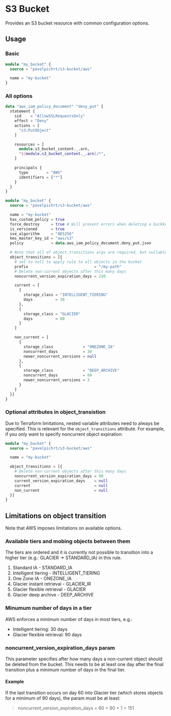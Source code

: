 # S3 Bucket

Provides an S3 bucket resource with common configuration options.

## Usage

### Basic

```terraform
module "my_bucket" {
  source = "pavelpichrt/s3-bucket/aws"

  name = "my-bucket"
}
```

### All options

```terraform
data "aws_iam_policy_document" "deny_put" {
  statement {
    sid    = "AllowSSLRequestsOnly"
    effect = "Deny"
    actions = [
      "s3:PutObject"
    ]

    resources = [
      module.s3_bucket_content._.arn,
      "${module.s3_bucket_content._.arn}/*",
    ]

    principals {
      type        = "AWS"
      identifiers = ["*"]
    }
  }
}

module "my_bucket" {
  source = "pavelpichrt/s3-bucket/aws"

  name = "my-bucket"
  has_custom_policy = true
  force_destroy     = true # Will prevent errors when deleting a buckket that is not empty
  is_versioned      = true
  sse_algorithm     = "AES256"
  kms_master_key_id = "aws/s3"
  policy            = data.aws_iam_policy_document.deny_put.json

  # Note that all of object_transitions args are required, but nullable
  object_transitions = [{
    # set to null to apply rule to all objects in the bucket
    prefix                             = "/my-path"
    # Delete non-current objects after this many days
    noncurrent_version_expiration_days = 210

    current = [
      {
        storage_class = "INTELLIGENT_TIERING"
        days          = 30
      },
      {
        storage_class = "GLACIER"
        days          = 60
      }
    ]

    non_current = [
      {
        storage_class             = "ONEZONE_IA"
        noncurrent_days           = 30
        newer_noncurrent_versions = null
      },
      {
        storage_class             = "DEEP_ARCHIVE"
        noncurrent_days           = 60
        newer_noncurrent_versions = 3
      }
    ]
  }]
}
```

### Optional attributes in object_transistion

Due to Terraform limitations, nested variable attributes need to always be specified. This is relevant for the `object_transitions` attribute. For example, if you only want to specify noncurrent object expiration:

```terraform
module "my_bucket" {
  source = "pavelpichrt/s3-bucket/aws"

  name = "my-bucket"

  object_transitions = [{
    # Delete non-current objects after this many days
    noncurrent_version_expiration_days = 90
    current_version_expiration_days    = null
    current                            = null
    non_current                        = null
  }]
}
```

## Limitations on object transition

Note that AWS imposes limitations on available options.

### Available tiers and mobing objects between them

The tiers are ordered and it is currently not possible to transition into a higher tier (e.g.: GLACIER -> STANDARD_IA) in this rule.

1. Standard IA - STANDARD_IA
2. Intelligent tiering - INTELLIGENT_TIERING
3. One Zone IA - ONEZONE_IA
4. Glacier instant retrieval - GLACIER_IR
5. Glacier flexible retrieval - GLACIER
6. Glacier deep archive - DEEP_ARCHIVE

### Minumum number of days in a tier

AWS enforces a minimum number of days in most tiers, e.g.:

- Intelligent tiering: 30 days
- Glacier flexible retrieval: 90 days

### noncurrent_version_expiration_days param

This parameter specifies after how many days a non-current object should be deleted from the bucket. This needs to be at least one day after the final transition plus a minimum number of days in the final tier.

#### Example

If the last transition occurs on day 60 into Glacier tier (which stores objects for a minimum of 90 days), the param must be at least:

> noncurrent_version_expiration_days = 60 + 90 + 1 = 151
